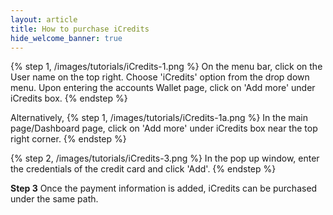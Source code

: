 ```yaml
---
layout: article
title: How to purchase iCredits
hide_welcome_banner: true
---
```


{% step 1, /images/tutorials/iCredits-1.png %}
On the menu bar, click on the User name on the top right. Choose 'iCredits' option from the drop down menu. Upon entering the accounts Wallet page, click on 'Add more' under iCredits box.
{% endstep %}

Alternatively,
{% step 1, /images/tutorials/iCredits-1a.png %}
In the main page/Dashboard page, click on 'Add more' under iCredits box near the top right corner.
{% endstep %}

{% step 2, /images/tutorials/iCredits-3.png %}
In the pop up window, enter the credentials of the credit card and click 'Add'.
{% endstep %}

**Step 3**
Once the payment information is added, iCredits can be purchased under the same path.